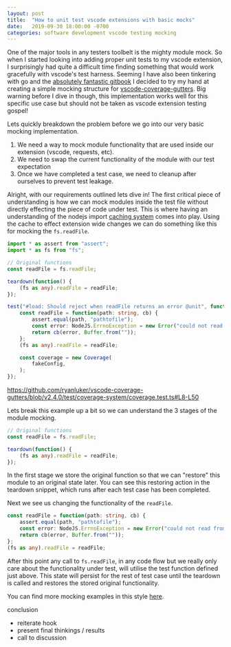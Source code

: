 ```yaml
---
layout: post
title:  "How to unit test vscode extensions with basic mocks"
date:   2019-09-30 18:00:00 -0700
categories: software development vscode testing mocking
---
```


One of the major tools in any testers toolbelt is the mighty module mock.
So when I started looking into adding proper unit tests to my vscode extension,
I surprisingly had quite a difficult time finding something that would work gracefully
with vscode's test harness. Seeming I have also been tinkering with go and the [absolutely fantastic gitbook](https://quii.gitbook.io/learn-go-with-tests/) I decided to try my hand at creating a simple mocking structure for [vscode-coverage-gutters](https://github.com/ryanluker/vscode-coverage-gutters). Big warning before I dive in though, this implementation works well for this specific use case but should not be taken as vscode extension testing gospel!

Lets quickly breakdown the problem before we go into our very basic mocking implementation.
1) We need a way to mock module functionality that are used inside our extension (vscode, requests, etc).
2) We need to swap the current functionality of the module with our test expectation
3) Once we have completed a test case, we need to cleanup after ourselves to prevent test leakage.

Alright, with our requirements outlined lets dive in! The first critical piece of understanding is how we can mock modules inside the test file without directly effecting the piece of code under test. This is where having an understanding of the nodejs import [caching system](https://nodejs.org/api/modules.html#modules_caching) comes into play. Using the cache to effect extension wide changes we can do something like this for mocking the `fs.readFile`.

```ts
import * as assert from "assert";
import * as fs from "fs";

// Original functions
const readFile = fs.readFile;

teardown(function() {
    (fs as any).readFile = readFile;
});

test("#load: Should reject when readFile returns an error @unit", function(done) {
    const readFile = function(path: string, cb) {
        assert.equal(path, "pathtofile");
        const error: NodeJS.ErrnoException = new Error("could not read from fs");
        return cb(error, Buffer.from(""));
    };
    (fs as any).readFile = readFile;

    const coverage = new Coverage(
        fakeConfig,
    );
});
```
https://github.com/ryanluker/vscode-coverage-gutters/blob/v2.4.0/test/coverage-system/coverage.test.ts#L8-L50

Lets break this example up a bit so we can understand the 3 stages of the module mocking.
```ts
// Original functions
const readFile = fs.readFile;

teardown(function() {
    (fs as any).readFile = readFile;
});
```
In the first stage we store the original function so that we can "restore" this module to an original state later. You can see this restoring action in the teardown snippet, which runs after each test case has been completed.

Next we see us changing the functionality of the `readFile`.
```ts
const readFile = function(path: string, cb) {
    assert.equal(path, "pathtofile");
    const error: NodeJS.ErrnoException = new Error("could not read from fs");
    return cb(error, Buffer.from(""));
};
(fs as any).readFile = readFile;
```
After this point any call to `fs.readFile`, in any code flow but we really only care about the functionality under test, will utilise the test function defined just above. This state will persist for the rest of test case until the teardown is called and restores the stored original functionality.

You can find more mocking examples in this style [here](https://github.com/ryanluker/vscode-coverage-gutters/pull/218/files).

conclusion
- reiterate hook
- present final thinkings / results
- call to discussion